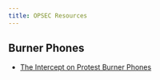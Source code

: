 ```yaml
---
title: OPSEC Resources
---
```


## Burner Phones

- [The Intercept on Protest Burner Phones](https://theintercept.com/2020/06/15/protest-tech-safety-burner-phone/?utm_medium=email&utm_source=The%20Intercept%20Newsletter)
